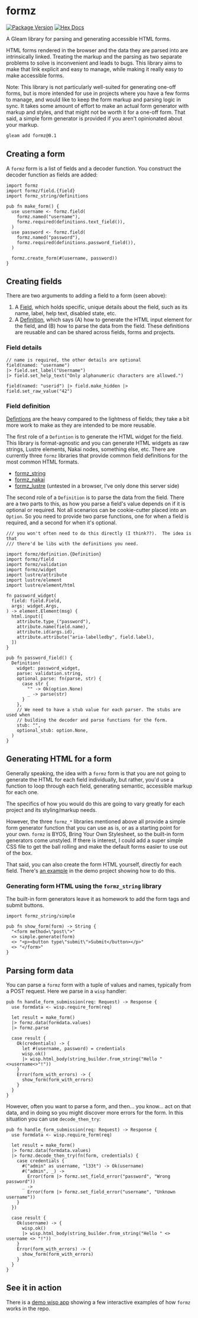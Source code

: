 # formz

[![Package Version](https://img.shields.io/hexpm/v/formz)](https://hex.pm/packages/formz)
[![Hex Docs](https://img.shields.io/badge/hex-docs-ffaff3)](https://hexdocs.pm/formz/)

A Gleam library for parsing and generating accessible HTML forms.

HTML forms rendered in the browser and the data they are parsed into are
intrinsically linked. Treating the markup and the parsing as two separate
problems to solve is inconvenient and leads to bugs. This library aims
to make that link explicit and easy to manage, while making it really easy
to make accessible forms.

Note: This library is not particularly well-suited for generating one-off
forms, but is more intended for use in projects where you have a few forms to
manage, and would like to keep the form markup and parsing logic in sync.  It
takes some amount of effort to make an actual form generator with markup and
styles, and that might not be worth it for a one-off form.  That said, a simple
form generator is provided if you aren't opinionated about your markup.

```sh
gleam add formz@0.1
```

## Creating a form

A `formz` form is a list of fields and a decoder function.  You construct the
decoder function as fields are added:

```gleam
import formz
import formz/field.{field}
import formz_string/definitions

pub fn make_form() {
  use username <- formz.field(
    formz.named("username"),
    formz.required(definitions.text_field()),
  )
  use password <- formz.field(
    formz.named("password"),
    formz.required(definitions.password_field()),
  )

  formz.create_form(#(username, password))
}
```

## Creating fields

There are two arguments to adding a field to a form (seen above):

1. A [Field](https://hexdocs.pm/formz/formz/field.html), which holds specific,
   unique details about the field, such as its name, label, help text, disabled
   state, etc.
2. A [Definition](https://hexdocs.pm/formz/formz/definition.html), which
   says (A) how to generate the HTML input element for the field, and (B) how
   to parse the data from the field. These definitions are reusable and can be
   shared across fields, forms and projects.

### Field details

```gleam
// name is required, the other details are optional
field(named: "username")
|> field.set_label("Username")
|> field.set_help_text("Only alphanumeric characters are allowed.")
```

```gleam
field(named: "userid") |> field.make_hidden |> field.set_raw_value("42")
```

### Field definition

[Defintions](https://hexdocs.pm/formz/formz/definition.html) are the heavy
compared to the lightness of fields; they take a bit more work to make as they
are intended to be more reusable.

The first role of a `Defintion` is to generate the HTML widget for the field.
This library is format-agnostic and you can generate HTML widgets as raw
strings, Lustre elements, Nakai nodes, something else, etc. There are
currently three `formz` libraries that provide common field definitions for the
most common HTML formats.

- [formz_string](https://hexdocs.pm/formz_string/)
- [formz_nakai](https://hexdocs.pm/formz_nakai/)
- [formz_lustre](https://hexdocs.pm/formz_lustre/) (untested in a browser, I've only done this server side)

The second role  of a `Definition` is to parse the data from the field. There
are a two parts to this, as how you parse a field's value depends on if it is
optional or required.  Not all scenarios can be cookie-cutter placed into an
`Option`. So you need to provide two parse functions, one for when a field is
required, and a second for when it's optional.

```gleam
/// you won't often need to do this directly (I think??).  The idea is that
/// there'd be libs with the definitions you need.

import formz/definition.{Definition}
import formz/field
import formz/validation
import formz/widget
import lustre/attribute
import lustre/element
import lustre/element/html

fn password_widget(
  field: field.Field,
  args: widget.Args,
) -> element.Element(msg) {
  html.input([
    attribute.type_("password"),
    attribute.name(field.name),
    attribute.id(args.id),
    attribute.attribute("aria-labelledby", field.label),
  ])
}

pub fn password_field() {
  Definition(
    widget: password_widget,
    parse: validation.string,
    optional_parse: fn(parse, str) {
      case str {
        "" -> Ok(option.None)
        _ -> parse(str)
      }
    },
    // We need to have a stub value for each parser. The stubs are used when
    // building the decoder and parse functions for the form.
    stub: "",
    optional_stub: option.None,
  )
}
```



## Generating HTML for a form

Generally speaking, the idea with a `formz` form is that you are not going
to generate the HTML for each field individually, but rather, you'd use
a function to loop through each field, generating semantic, accessible
markup for each one.

The specifics of how you would do this are going
to vary greatly for each project and its styling/markup needs.

However, the three `formz_*` libraries mentioned above all provide a
simple form generator function that you can use as is, or as a starting
point for your own.  `formz` is BYOS, Bring Your Own Stylesheet, so the
built-in form generators come unstyled. If there is interest, I could add
a super simple CSS file to get the ball rolling and make the default
forms easier to use out of the box.

That said, you can also create the form HTML yourself, directly for each field.
There's [an example](https://github.com/bentomas/formz/blob/main/formz_demo/src/formz_demo/examples/custom_output.gleam)
in the demo project showing how to do this.

### Generating form HTML using the `formz_string` library

The built-in form generators leave it as homework to add the form tags and
submit buttons.

```gleam
import formz_string/simple

pub fn show_form(form) -> String {
  "<form method=\"post\">"
  <> simple.generate(form)
  <> "<p><button type\"submit\">Submit</button></p>"
  <> "</form>"
}
```


## Parsing form data

You can parse a `formz` form with a tuple of values and names, typically from
a POST request.  Here we parse in a `wisp` handler:

```gleam
pub fn handle_form_submission(req: Request) -> Response {
  use formdata <- wisp.require_form(req)

  let result = make_form()
  |> formz.data(formdata.values)
  |> formz.parse

  case result {
    Ok(credentials) -> {
      let #(username, password) = credentials
      wisp.ok()
      |> wisp.html_body(string_builder.from_string("Hello "<>username<>"!"))
    }
    Error(form_with_errors) -> {
      show_form(form_with_errors)
    }
  }
}
```

However, often you want to parse a form, and then... you know... act on that
data, and in doing so you might discover more errors for the form.  In this
situation you can use `decode_then_try`:

```gleam
pub fn handle_form_submission(req: Request) -> Response {
  use formdata <- wisp.require_form(req)

  let result = make_form()
  |> formz.data(formdata.values)
  |> formz.decode_then_try(fn(form, credentials) {
    case credentials {
      #("admin" as username, "l33t") -> Ok(username)
      #("admin", _) ->
        Error(form |> formz.set_field_error("password", "Wrong password"))
      _ ->
        Error(form |> formz.set_field_error("username", "Unknown username"))
    }
  })

  case result {
    Ok(username) -> {
      wisp.ok()
      |> wisp.html_body(string_builder.from_string("Hello " <> username <> "!"))
    }
    Error(form_with_errors) -> {
      show_form(form_with_errors)
    }
  }
}
```

## See it in action

There is a [demo wisp app](https://github.com/bentomas/formz/tree/main/formz_demo)
showing a few interactive examples of how `formz` works in the repo.
